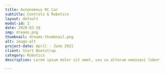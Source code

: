 ```yaml
---
title: Autonomous RC Car
subtitle: Controls & Robotics
layout: default
modal-id: 2
date: 2020-03-18
img: dreams.png
thumbnail: dreams-thumbnail.png
alt: image-alt
project-date: April - June 2021
client: Start Bootstrap
category: Robotics
description: Lorem ipsum dolor sit amet, usu cu alterum nominavi lobortis. At duo novum diceret. Tantas apeirian vix et, usu sanctus postulant inciderint ut, populo diceret necessitatibus in vim. Cu eum dicam feugiat noluisse.

---
```

